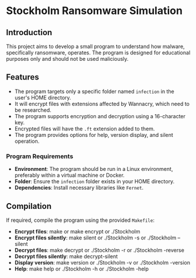 # Stockholm Ransomware Simulation

## Introduction

This project aims to develop a small program to understand how malware, specifically ransomware, operates. The program is designed for educational purposes only and should not be used maliciously.

## Features

- The program targets only a specific folder named `infection` in the user's HOME directory.
- It will encrypt files with extensions affected by Wannacry, which need to be researched.
- The program supports encryption and decryption using a 16-character key.
- Encrypted files will have the `.ft` extension added to them.
- The program provides options for help, version display, and silent operation.

### Program Requirements

- **Environment**: The program should be run in a Linux environment, preferably within a virtual machine or Docker.
- **Folder**: Ensure the `infection` folder exists in your HOME directory.
- **Dependencies**: Install necessary libraries like `Fernet`.

## Compilation

If required, compile the program using the provided `Makefile`:

- **Encrypt files**: make or make encrypt or ./Stockholm
- **Encrypt files silently**: make silent or ./Stockholm -s or ./Stockholm –silent
- **Decrypt files**: make decrypt or ./Stockholm -r or ./Stockholm -reverse
- **Decrypt files silently**: make decrypt-silent
- **Display version**: make version or ./Stockholm -v or ./Stockholm -version
- **Help**: make help or ./Stockholm -h or ./Stockholm -help

